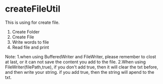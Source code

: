 # createFileUtil
This is using for create file.

1. Create Folder 
2. Create File
3. Write words to file
4. Read file and print 


Note:
1.when using BufferedWriter and FileWriter, please remember to clost at last, or it can not save the  content you add to the file.
2.When using FileWriter(filePath,true),
     if you don't add true, then it will clear the txt before, and then write your string.
     if you add true, then the string will apend to the txt.

